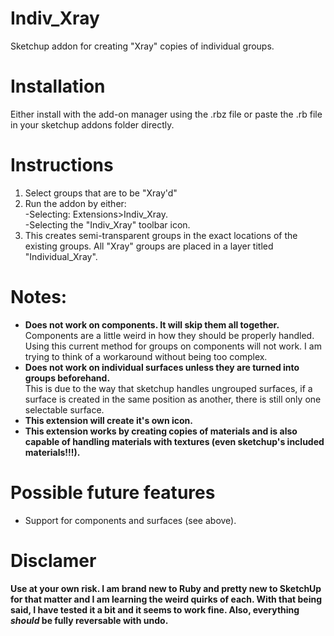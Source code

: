 # Indiv_Xray
Sketchup addon for creating "Xray" copies of individual groups.

# Installation
Either install with the add-on manager using the .rbz file or paste the .rb file in your sketchup addons folder directly.

# Instructions
1. Select groups that are to be "Xray'd"
2. Run the addon by either:<br>
</t>-Selecting: Extensions>Indiv_Xray.<br>
</t>-Selecting the "Indiv_Xray" toolbar icon.
3. This creates semi-transparent groups in the exact locations of the existing groups. All "Xray" groups are placed in a layer titled "Individual_Xray".
  
# Notes:
- <b>Does not work on components. It will skip them all together.</b><br>
Components are a little weird in how they should be properly handled. Using this current method for groups on components will not work. I am trying to think of a workaround without being too complex.
- <b>Does not work on individual surfaces unless they are turned into groups beforehand.</b><br>
This is due to the way that sketchup handles ungrouped surfaces, if a surface is created in the same position as another, there is still only one selectable surface.
- <b>This extension will create it's own icon.</b>
- <b>This extension works by creating copies of materials and is also capable of handling materials with textures (even sketchup's included materials!!!).</b>

# Possible future features
- Support for components and surfaces (see above).

# Disclamer
<b> Use at your own risk. I am brand new to Ruby and pretty new to SketchUp for that matter and I am learning the weird quirks of each. With that being said, I have tested it a bit and it seems to work fine. Also, everything *should* be fully reversable with undo.</b>
